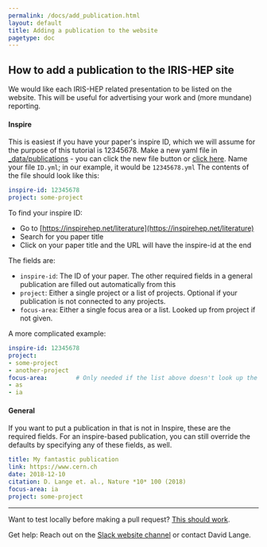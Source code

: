 ```yaml
---
permalink: /docs/add_publication.html
layout: default
title: Adding a publication to the website
pagetype: doc
---
```


## How to add a publication to the IRIS-HEP site

We would like each IRIS-HEP related presentation to be listed on the website.
This will be useful for advertising your work and (more mundane) reporting.

#### Inspire

This is easiest if you have your paper's inspire ID, which we will assume for the purpose of this tutorial is 12345678. Make a new yaml file in  [_data/publications](https://github.com/iris-hep/iris-hep.github.io/tree/master/_data/publications) - you can click the new file button or <a href="https://github.com/iris-hep/iris-hep.github.io/new/master/_data/publications" target="_blank">click here</a>. Name your file `ID.yml`; in our example, it would be `12345678.yml` The contents of the file should look like this:

```yaml
inspire-id: 12345678
project: some-project
```

To find your inspire ID:
* Go to [https://inspirehep.net/literature](https://inspirehep.net/literature)
* Search for you paper title
* Click on your paper title and the URL will have the inspire-id at the end

The fields are:

* `inspire-id`: The ID of your paper. The other required fields in a general publication are filled out automatically from this
* `project`: Either a single project or a list of projects. Optional if your publication is not connected to any projects.
* `focus-area`: Either a single focus area or a list. Looked up from project if not given.


A more complicated example:

```yaml
inspire-id: 12345678
project:
- some-project
- another-project
focus-area:        # Only needed if the list above doesn't look up the right areas!
- as
- ia
```


#### General

If you want to put a publication in that is not in Inspire, these are the required fields. For an inspire-based publication, you can still override the defaults by specifying any of these fields, as well.

```yaml
title: My fantastic publication
link: https://www.cern.ch
date: 2018-12-10
citation: D. Lange et. al., Nature *10* 100 (2018)
focus-area: ia
project: some-project
```

---

Want to test locally before making a pull request? [This should work](/docs/webdev).

Get help: Reach out on the [Slack website channel](https://iris-hep.slack.com/messages/website/) or contact David Lange.

